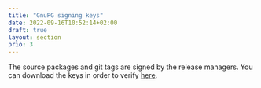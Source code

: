 ```yaml
---
title: "GnuPG signing keys"
date: 2022-09-16T10:52:14+02:00
draft: true
layout: section
prio: 3
---
```


The source packages and git tags are signed by the release managers. You can download the keys
in order to verify [here](https://releases.llvm.org/release-keys.asc).